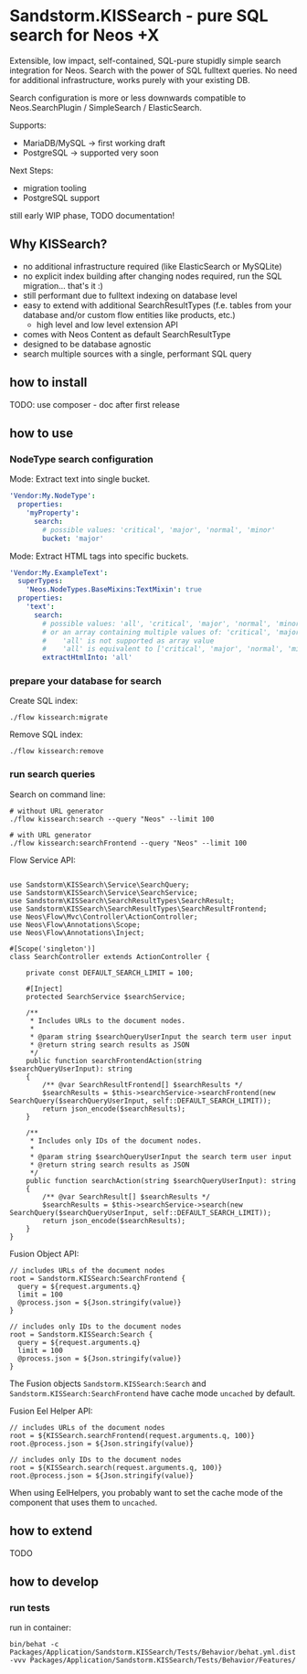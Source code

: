 # Sandstorm.KISSearch - pure SQL search for Neos +X

Extensible, low impact, self-contained, SQL-pure stupidly simple search integration for Neos.
Search with the power of SQL fulltext queries. No need for additional infrastructure, works purely with your existing DB.

Search configuration is more or less downwards compatible to Neos.SearchPlugin / SimpleSearch / ElasticSearch.

Supports:
 - MariaDB/MySQL -> first working draft
 - PostgreSQL -> supported very soon

Next Steps:
 - migration tooling
 - PostgreSQL support

still early WIP phase, TODO documentation!

## Why KISSearch?

 - no additional infrastructure required (like ElasticSearch or MySQLite)
 - no explicit index building after changing nodes required, run the SQL migration... that's it :)
 - still performant due to fulltext indexing on database level
 - easy to extend with additional SearchResultTypes (f.e. tables from your database and/or custom flow entities like products, etc.)
   - high level and low level extension API
 - comes with Neos Content as default SearchResultType
 - designed to be database agnostic
 - search multiple sources with a single, performant SQL query

## how to install

TODO: use composer - doc after first release

## how to use

### NodeType search configuration

Mode: Extract text into single bucket.

```yaml
'Vendor:My.NodeType':
  properties:
    'myProperty':
      search:
        # possible values: 'critical', 'major', 'normal', 'minor'
        bucket: 'major'
```

Mode: Extract HTML tags into specific buckets.

```yaml
'Vendor:My.ExampleText':
  superTypes:
    'Neos.NodeTypes.BaseMixins:TextMixin': true
  properties:
    'text':
      search:
        # possible values: 'all', 'critical', 'major', 'normal', 'minor'
        # or an array containing multiple values of: 'critical', 'major', 'normal', 'minor'
        #    'all' is not supported as array value
        #    'all' is equivalent to ['critical', 'major', 'normal', 'minor']
        extractHtmlInto: 'all'
```

### prepare your database for search

Create SQL index:
```shell
./flow kissearch:migrate
```

Remove SQL index:
```shell
./flow kissearch:remove
```

### run search queries

Search on command line:
```shell
# without URL generator
./flow kissearch:search --query "Neos" --limit 100

# with URL generator
./flow kissearch:searchFrontend --query "Neos" --limit 100
```

Flow Service API:
```injectablephp

use Sandstorm\KISSearch\Service\SearchQuery;
use Sandstorm\KISSearch\Service\SearchService;
use Sandstorm\KISSearch\SearchResultTypes\SearchResult;
use Sandstorm\KISSearch\SearchResultTypes\SearchResultFrontend;
use Neos\Flow\Mvc\Controller\ActionController;
use Neos\Flow\Annotations\Scope;
use Neos\Flow\Annotations\Inject;

#[Scope('singleton')]
class SearchController extends ActionController {

    private const DEFAULT_SEARCH_LIMIT = 100;

    #[Inject]
    protected SearchService $searchService;
    
    /**
     * Includes URLs to the document nodes.
     * 
     * @param string $searchQueryUserInput the search term user input
     * @return string search results as JSON
     */
    public function searchFrontendAction(string $searchQueryUserInput): string
    {
        /** @var SearchResultFrontend[] $searchResults */
        $searchResults = $this->searchService->searchFrontend(new SearchQuery($searchQueryUserInput, self::DEFAULT_SEARCH_LIMIT));
        return json_encode($searchResults);
    }    

    /**
     * Includes only IDs of the document nodes.
     * 
     * @param string $searchQueryUserInput the search term user input
     * @return string search results as JSON
     */
    public function searchAction(string $searchQueryUserInput): string
    {
        /** @var SearchResult[] $searchResults */
        $searchResults = $this->searchService->search(new SearchQuery($searchQueryUserInput, self::DEFAULT_SEARCH_LIMIT));
        return json_encode($searchResults);
    }
}
```

Fusion Object API:
```neosfusion
// includes URLs of the document nodes
root = Sandstorm.KISSearch:SearchFrontend {
  query = ${request.arguments.q}
  limit = 100
  @process.json = ${Json.stringify(value)}
}

// includes only IDs to the document nodes
root = Sandstorm.KISSearch:Search {
  query = ${request.arguments.q}
  limit = 100
  @process.json = ${Json.stringify(value)}
}
```

The Fusion objects `Sandstorm.KISSearch:Search` and `Sandstorm.KISSearch:SearchFrontend` have cache mode `uncached` by default.

Fusion Eel Helper API:
```neosfusion
// includes URLs of the document nodes
root = ${KISSearch.searchFrontend(request.arguments.q, 100)}
root.@process.json = ${Json.stringify(value)}

// includes only IDs to the document nodes
root = ${KISSearch.search(request.arguments.q, 100)}
root.@process.json = ${Json.stringify(value)}
```

When using EelHelpers, you probably want to set the cache mode of the component that uses them to `uncached`.

## how to extend

TODO

## how to develop

### run tests

run in container:
```
bin/behat -c Packages/Application/Sandstorm.KISSearch/Tests/Behavior/behat.yml.dist -vvv Packages/Application/Sandstorm.KISSearch/Tests/Behavior/Features/
```

